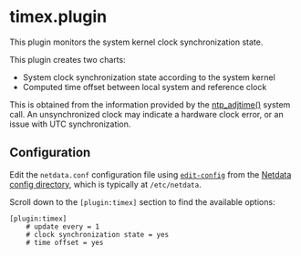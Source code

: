 <!--
title: "timex.plugin"
description: "Monitor the system clock synchronization state."
custom_edit_url: https://github.com/netdata/netdata/edit/master/collectors/timex.plugin/README.md
-->

# timex.plugin

This plugin monitors the system kernel clock synchronization state.

This plugin creates two charts:

-   System clock synchronization state according to the system kernel
-   Computed time offset between local system and reference clock

This is obtained from the information provided by the [ntp_adjtime()](https://man7.org/linux/man-pages/man2/adjtimex.2.html) system call.
An unsynchronized clock may indicate a hardware clock error, or an issue with UTC synchronization.

## Configuration

Edit the `netdata.conf` configuration file using [`edit-config`](/docs/configure/nodes.md#use-edit-config-to-edit-configuration-files) from the [Netdata config directory](/docs/configure/nodes.md#the-netdata-config-directory), which is typically at `/etc/netdata`.

Scroll down to the `[plugin:timex]` section to find the available options:

```
[plugin:timex]
    # update every = 1
    # clock synchronization state = yes
    # time offset = yes
```


